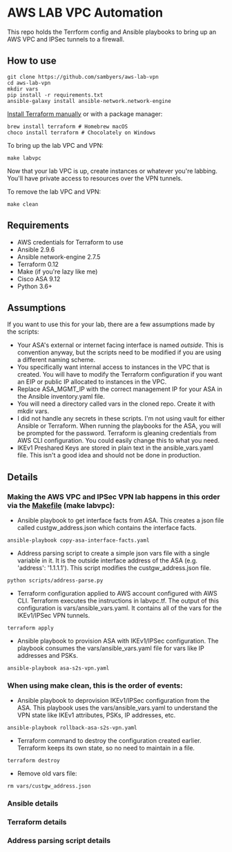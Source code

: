 # AWS LAB VPC Automation
This repo holds the Terrform config and Ansible playbooks to bring up an AWS VPC and IPSec tunnels to a firewall.

## How to use
```
git clone https://github.com/sambyers/aws-lab-vpn
cd aws-lab-vpn
mkdir vars
pip install -r requirements.txt
ansible-galaxy install ansible-network.network-engine
```
[Install Terraform manually](https://learn.hashicorp.com/terraform/getting-started/install) or with a package manager:
```
brew install terraform # Homebrew macOS
choco install terraform # Chocolately on Windows
```

To bring up the lab VPC and VPN:
```
make labvpc
```
Now that your lab VPC is up, create instances or whatever you're labbing. You'll have private access to resources over the VPN tunnels.

To remove the lab VPC and VPN:
```
make clean
```

## Requirements
- AWS credentials for Terraform to use
- Ansible 2.9.6
- Ansible network-engine 2.7.5
- Terraform 0.12
- Make (if you're lazy like me)
- Cisco ASA 9.12
- Python 3.6+

## Assumptions
If you want to use this for your lab, there are a few assumptions made by the scripts:
- Your ASA's external or internet facing interface is named _outside_. This is convention anyway, but the scripts need to be modified if you are using a different naming scheme.
- You specifically want internal access to instances in the VPC that is created. You will have to modify the Terraform configuration if you want an EIP or public IP allocated to instances in the VPC.
- Replace ASA_MGMT_IP with the correct management IP for your ASA in the Ansible inventory.yaml file.
- You will need a directory called vars in the cloned repo. Create it with mkdir vars.
- I did not handle any secrets in these scripts. I'm not using vault for either Ansible or Terraform. When running the playbooks for the ASA, you will be prompted for the password. Terraform is gleaning credentials from AWS CLI configuration. You could easily change this to what you need.
- IKEv1 Preshared Keys are stored in plain text in the ansible_vars.yaml file. This isn't a good idea and should not be done in production.

## Details
### Making the AWS VPC and IPSec VPN lab happens in this order via the [Makefile](/blob/master/Makefile) (make labvpc):

- Ansible playbook to get interface facts from ASA. This creates a json file called custgw_address.json which contains the interface facts.
```
ansible-playbook copy-asa-interface-facts.yaml
```
- Address parsing script to create a simple json vars file with a single variable in it. It is the outside interface address of the ASA (e.g. 'address': '1.1.1.1'). This script modifies the custgw_address.json file.
```
python scripts/address-parse.py
```
- Terraform configuration applied to AWS account configured with AWS CLI. Terraform executes the instructions in labvpc.tf. The output of this configuration is vars/ansible_vars.yaml. It contains all of the vars for the IKEv1/IPSec VPN tunnels.
```
terraform apply
```
- Ansible playbook to provision ASA with IKEv1/IPSec configuration. The playbook consumes the vars/ansible_vars.yaml file for vars like IP addresses and PSKs.
```
ansible-playbook asa-s2s-vpn.yaml
```

### When using make clean, this is the order of events:
- Ansible playbook to deprovision IKEv1/IPSec configuration from the ASA. This playbook uses the vars/ansible_vars.yaml to understand the VPN state like IKEv1 attributes, PSKs, IP addresses, etc.
```
ansible-playbook rollback-asa-s2s-vpn.yaml
```
- Terraform command to destroy the configuration created earlier. Terraform keeps its own state, so no need to maintain in a file.
```
terraform destroy
```
- Remove old vars file:
```
rm vars/custgw_address.json
```

### Ansible details

### Terraform details

### Address parsing script details